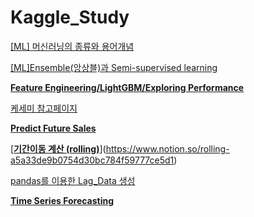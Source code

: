# Kaggle_Study

[[ML] 머신러닝의 종류와 용어개념](https://www.notion.so/ML-0fdbc264070d4d3aa1a243169e7df989)

[[ML]Ensemble(앙상블)과 Semi-supervised learning](https://www.notion.so/ML-Ensemble-Semi-supervised-learning-d02d0bcb0ba84fe5b795c6604b718500)

[****Feature Engineering/LightGBM/Exploring Performance****](https://www.notion.so/Feature-Engineering-LightGBM-Exploring-Performance-6b88745b22a247a29c7ef9400775187b)

[케세미 참고페이지](https://www.notion.so/1f01f28f0e2c45eaabc41d804b8ebfae)

[****Predict Future Sales****](https://www.notion.so/Predict-Future-Sales-b3b1276106b34df5afd34d367548015b)

[****[기간이동 계산 (rolling)](https://wikidocs.net/152788)****](https://www.notion.so/rolling-a5a33de9b0754d30bc784f59777ce5d1)

[pandas를 이용한 Lag_Data 생성](https://www.notion.so/pandas-Lag_Data-9e547911bfec453dae05c0ff13dd3ba3)

[**Time Series Forecasting**](https://www.notion.so/Time-Series-Forecasting-a41e7cd6abf544e499c059816b8ace0f)